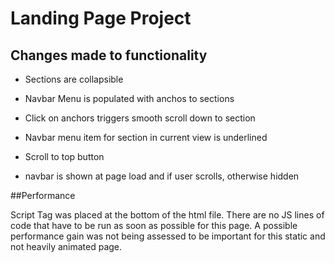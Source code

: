 # Landing Page Project

## Changes made to functionality

- Sections are collapsible

- Navbar Menu is populated with anchos to sections

- Click on anchors triggers smooth scroll down to section

- Navbar menu item for section in current view is underlined

- Scroll to top button

- navbar is shown at page load and if user scrolls, otherwise hidden



##Performance

Script Tag was placed at the bottom of the html file. There are no JS lines of code that have to be run as soon as possible for this page.
A possible performance gain was not being assessed to be important for this static and not heavily animated page.
